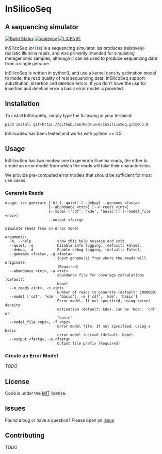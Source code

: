 # InSilicoSeq
## A sequencing simulator

[![Build Status](https://travis-ci.org/HadrienG/InSilicoSeq.svg?branch=master)](https://travis-ci.org/HadrienG/InSilicoSeq)
[![codecov](https://codecov.io/gh/HadrienG/InSilicoSeq/branch/master/graph/badge.svg)](https://codecov.io/gh/HadrienG/InSilicoSeq)
[![LICENSE](https://img.shields.io/badge/license-MIT-lightgrey.svg)]()

InSilicoSeq (or iss) is a sequencing simulator. iss produces
(relatively) realistic Illumina reads, and was primarily intended for
simulating metagenomic samples, although it can be used to produce sequencing
data from a single genome.

InSilicoSeq is written in python3, and use a kernel density estimation model to
model the read quality of real sequencing data. InSilicoSeq support
substitution, insertion and deletion errors. If you don't have the use for
insertion and deletion error a basic error model is provided.

## Installation

To install InSilicoSeq, simply type the following in your terminal:

`pip3 install git+https://github.com/HadrienG/InSilicoSeq.git@0.1.0`

InSilicoSeq has been tested and works with python >= 3.5

## Usage

InSilicoSeq has two modes: one to generate illumina reads, the other to create
an error model from which the reads will take their characteristics.

We provide pre-computed error models that should be sufficient for most use
cases.

### Generate Reads

```
usage: iss generate [-h] [--quiet] [--debug] --genomes <fasta>
                    [--abundance <txt>] [--n_reads <int>]
                    [--model ['cdf', 'kde', 'basic']] [--model_file <npz>]
                    --output <fastq>

simulate reads from an error model

arguments:
  -h, --help            show this help message and exit
  --quiet, -q           Disable info logging. (default: False).
  --debug, -d           Enable debug logging. (default: False).
  --genomes <fasta>, -g <fasta>
                        Input genome(s) from where the reads will originate
                        (Required)
  --abundance <txt>, -a <txt>
                        abundance file for coverage calculations (default:
                        None)
  --n_reads <int>, -n <int>
                        Number of reads to generate (default: 1000000)
  --model ['cdf', 'kde', 'basic'], -m ['cdf', 'kde', 'basic']
                        Error model. If not specified, using kernel density
                        estimation (default: kde). Can be 'kde', 'cdf' or
                        'basic'
  --model_file <npz>, -f <npz>
                        Error model file. If not specified, using a basic
                        error model instead (default: None)
  --output <fastq>, -o <fastq>
                        Output file prefix (Required)
```

### Create an Error Model

*TODO*

## License

Code is under the [MIT](LICENSE) license.

## Issues

Found a bug or have a question? Please open an [issue](https://github.com/HadrienG/InSilicoSeq/issues)

## Contributing

*TODO*
